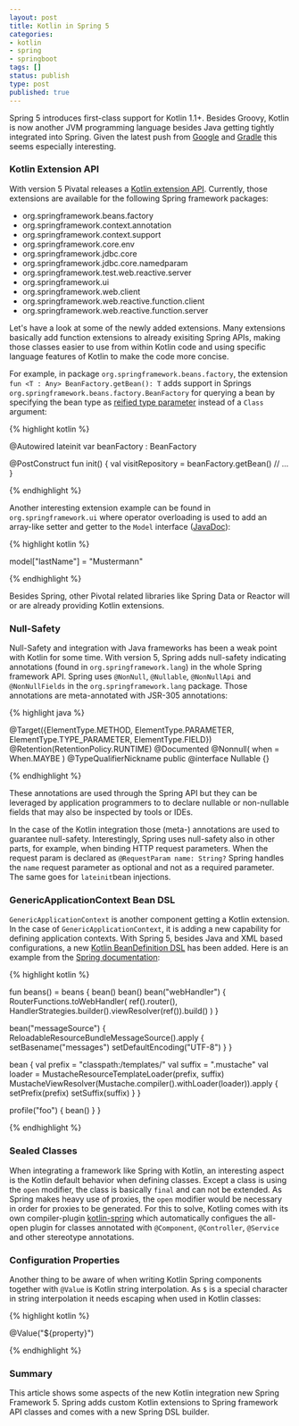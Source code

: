 ```yaml
---
layout: post
title: Kotlin in Spring 5
categories:
- kotlin
- spring
- springboot
tags: []
status: publish
type: post
published: true
---
```


Spring 5 introduces first-class support for Kotlin 1.1+. Besides Groovy, Kotlin is now another JVM programming language besides Java getting tightly integrated into Spring. Given the latest push from [Google](https://android-developers.googleblog.com/2017/05/android-announces-support-for-kotlin.html) and [Gradle](https://blog.gradle.org/kotlin-meets-gradle) this seems especially interesting. 

### Kotlin Extension API

With version 5 Pivatal releases a [Kotlin extension API](https://docs.spring.io/spring-framework/docs/5.0.0.RELEASE/kdoc-api/spring-framework/). Currently, those extensions are available for the following Spring framework packages:

* org.springframework.beans.factory
* org.springframework.context.annotation
* org.springframework.context.support
* org.springframework.core.env
* org.springframework.jdbc.core
* org.springframework.jdbc.core.namedparam
* org.springframework.test.web.reactive.server
* org.springframework.ui
* org.springframework.web.client
* org.springframework.web.reactive.function.client
* org.springframework.web.reactive.function.server

Let's have a look at some of the newly added extensions. Many extensions basically add function extensions to already exisiting Spring APIs, making those classes easier to use from within Kotlin code and using specific language features of Kotlin to make the code more concise. 

For example, in package `org.springframework.beans.factory`, the extension `fun <T : Any> BeanFactory.getBean(): T` adds support in Springs `org.springframework.beans.factory.BeanFactory` for querying a bean by specifying the bean type as [reified type parameter](https://kotlinlang.org/docs/reference/inline-functions.html#reified-type-parameters) instead of a `Class` argument:

{% highlight kotlin %}

@Autowired
lateinit var beanFactory : BeanFactory

@PostConstruct
fun init() {
    val visitRepository = beanFactory.getBean<VisitRepository>()
    // ...
}

{% endhighlight %}

Another interesting extension example can be found in `org.springframework.ui` where operator overloading is used to add an array-like setter and getter to the `Model` interface ([JavaDoc](https://docs.spring.io/spring-framework/docs/current/javadoc-api/org/springframework/ui/Model.html)):

{% highlight kotlin %}

model["lastName"] = "Mustermann"

{% endhighlight %}

Besides Spring, other Pivotal related libraries like Spring Data or Reactor will or are already providing Kotlin extensions.

### Null-Safety

Null-Safety and integration with Java frameworks has been a weak point with Kotlin for some time. With version 5, Spring adds null-safety indicating annotations (found in `org.springframework.lang`) in the whole Spring framework API. Spring uses `@NonNull`, `@Nullable`, `@NonNullApi` and `@NonNullFields` in the `org.springframework.lang` package. Those annotations are meta-annotated with JSR-305 annotations:

{% highlight java %}

@Target({ElementType.METHOD, ElementType.PARAMETER, ElementType.TYPE_PARAMETER, ElementType.FIELD})
@Retention(RetentionPolicy.RUNTIME)
@Documented
@Nonnull(
    when = When.MAYBE
)
@TypeQualifierNickname
public @interface Nullable {}

{% endhighlight %}

These annotations are used through the Spring API but they can be leveraged by application programmers to to declare nullable or non-nullable fields that may also be inspected by tools or IDEs.

In the case of the Kotlin integration those (meta-) annotations are used to guarantee null-safety. Interestingly, Spring uses null-safety also in other parts, for example, when binding HTTP request parameters. When the request param is declared as `@RequestParam name: String?` Spring handles the `name` request parameter as optional and not as a required parameter. The same goes for `lateinit`bean injections.

### GenericApplicationContext Bean DSL

`GenericApplicationContext` is another component getting a Kotlin extension. In the case of `GenericApplicationContext`, it is adding a new capability for defining application contexts. With Spring 5, besides Java and XML based configurations, a new [Kotlin BeanDefinition DSL](https://docs.spring.io/spring-framework/docs/5.0.0.RELEASE/kdoc-api/spring-framework/org.springframework.context.support/-bean-definition-dsl/) has been added. Here is an example from the [Spring documentation](https://docs.spring.io/spring/docs/current/spring-framework-reference/kotlin.html#bean-definition-dsl):

{% highlight kotlin %}

fun beans() = beans {
  bean<UserHandler>()
  bean<Routes>()
  bean<WebHandler>("webHandler") {
    RouterFunctions.toWebHandler(
      ref<Routes>().router(),
      HandlerStrategies.builder().viewResolver(ref()).build()
    )
  }

  bean("messageSource") {
    ReloadableResourceBundleMessageSource().apply {
      setBasename("messages")
      setDefaultEncoding("UTF-8")
    }
  }

  bean {
    val prefix = "classpath:/templates/"
    val suffix = ".mustache"
    val loader = MustacheResourceTemplateLoader(prefix, suffix)
    MustacheViewResolver(Mustache.compiler().withLoader(loader)).apply {
      setPrefix(prefix)
      setSuffix(suffix)
    }
  }

  profile("foo") {
    bean<Foo>()
  }
}

{% endhighlight %}

### Sealed Classes

When integrating a framework like Spring with Kotlin, an interesting aspect is the Kotlin default behavior when defining classes. Except a class is using the `open` modifier, the class is basically `final` and can not be extended. As Spring makes heavy use of proxies, the `open` modifier would be necessary in order for proxies to be generated. For this to solve, Kotling comes with its own compiler-plugin [kotlin-spring](https://kotlinlang.org/docs/reference/compiler-plugins.html#kotlin-spring-compiler-plugin) which automatically configues the all-open plugin for classes annotated with `@Component`, `@Controller`, `@Service` and other stereotype annotations. 

### Configuration Properties

Another thing to be aware of when writing Kotlin Spring components together with `@Value` is Kotlin string interpolation. As `$` is a special character in string interpolation it needs escaping when used in Kotlin classes: 

{% highlight kotlin %}

@Value("\${property}")

{% endhighlight %}

### Summary

This article shows some aspects of the new Kotlin integration new Spring Framework 5. Spring adds custom Kotlin extensions to Spring framework API classes and comes with a new Spring DSL builder. 
